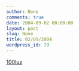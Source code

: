 ```yaml
---
author: None
comments: true
date: 2004-09-02 00:00:00
layout: post
slug: None
title: 02/09/2004
wordpress_id: 79
---
```


[100luz](http://pollen.100luz.com.ar/)

